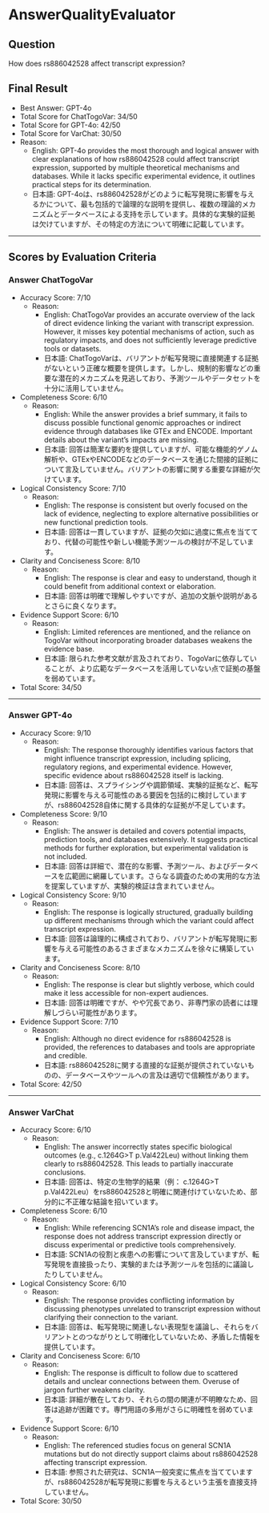 # AnswerQualityEvaluator

## Question

How does rs886042528 affect transcript expression?

## Final Result

- Best Answer: GPT-4o
- Total Score for ChatTogoVar: 34/50  
- Total Score for GPT-4o: 42/50  
- Total Score for VarChat: 30/50  
- Reason:  
  - English: GPT-4o provides the most thorough and logical answer with clear explanations of how rs886042528 could affect transcript expression, supported by multiple theoretical mechanisms and databases. While it lacks specific experimental evidence, it outlines practical steps for its determination.  
  - 日本語: GPT-4oは、rs886042528がどのように転写発現に影響を与えるかについて、最も包括的で論理的な説明を提供し、複数の理論的メカニズムとデータベースによる支持を示しています。具体的な実験的証拠は欠けていますが、その特定の方法について明確に記載しています。

---

## Scores by Evaluation Criteria

### Answer ChatTogoVar
- Accuracy Score: 7/10  
  - Reason:  
    - English: ChatTogoVar provides an accurate overview of the lack of direct evidence linking the variant with transcript expression. However, it misses key potential mechanisms of action, such as regulatory impacts, and does not sufficiently leverage predictive tools or datasets.  
    - 日本語: ChatTogoVarは、バリアントが転写発現に直接関連する証拠がないという正確な概要を提供します。しかし、規制的影響などの重要な潜在的メカニズムを見逃しており、予測ツールやデータセットを十分に活用していません。
- Completeness Score: 6/10  
  - Reason:  
    - English: While the answer provides a brief summary, it fails to discuss possible functional genomic approaches or indirect evidence through databases like GTEx and ENCODE. Important details about the variant’s impacts are missing.  
    - 日本語: 回答は簡潔な要約を提供していますが、可能な機能的ゲノム解析や、GTExやENCODEなどのデータベースを通じた間接的証拠について言及していません。バリアントの影響に関する重要な詳細が欠けています。
- Logical Consistency Score: 7/10  
  - Reason:  
    - English: The response is consistent but overly focused on the lack of evidence, neglecting to explore alternative possibilities or new functional prediction tools.  
    - 日本語: 回答は一貫していますが、証拠の欠如に過度に焦点を当てており、代替の可能性や新しい機能予測ツールの検討が不足しています。
- Clarity and Conciseness Score: 8/10  
  - Reason:  
    - English: The response is clear and easy to understand, though it could benefit from additional context or elaboration.  
    - 日本語: 回答は明確で理解しやすいですが、追加の文脈や説明があるとさらに良くなります。
- Evidence Support Score: 6/10  
  - Reason:  
    - English: Limited references are mentioned, and the reliance on TogoVar without incorporating broader databases weakens the evidence base.  
    - 日本語: 限られた参考文献が言及されており、TogoVarに依存していることが、より広範なデータベースを活用していない点で証拠の基盤を弱めています。
- Total Score: 34/50  

---

### Answer GPT-4o  
- Accuracy Score: 9/10  
  - Reason:  
    - English: The response thoroughly identifies various factors that might influence transcript expression, including splicing, regulatory regions, and experimental evidence. However, specific evidence about rs886042528 itself is lacking.  
    - 日本語: 回答は、スプライシングや調節領域、実験的証拠など、転写発現に影響を与える可能性のある要因を包括的に検討していますが、rs886042528自体に関する具体的な証拠が不足しています。
- Completeness Score: 9/10  
  - Reason:  
    - English: The answer is detailed and covers potential impacts, prediction tools, and databases extensively. It suggests practical methods for further exploration, but experimental validation is not included.  
    - 日本語: 回答は詳細で、潜在的な影響、予測ツール、およびデータベースを広範囲に網羅しています。さらなる調査のための実用的な方法を提案していますが、実験的検証は含まれていません。
- Logical Consistency Score: 9/10  
  - Reason:  
    - English: The response is logically structured, gradually building up different mechanisms through which the variant could affect transcript expression.  
    - 日本語: 回答は論理的に構成されており、バリアントが転写発現に影響を与える可能性のあるさまざまなメカニズムを徐々に構築しています。
- Clarity and Conciseness Score: 8/10  
  - Reason:  
    - English: The response is clear but slightly verbose, which could make it less accessible for non-expert audiences.  
    - 日本語: 回答は明確ですが、やや冗長であり、非専門家の読者には理解しづらい可能性があります。
- Evidence Support Score: 7/10  
  - Reason:  
    - English: Although no direct evidence for rs886042528 is provided, the references to databases and tools are appropriate and credible.  
    - 日本語: rs886042528に関する直接的な証拠が提供されていないものの、データベースやツールへの言及は適切で信頼性があります。
- Total Score: 42/50  

---

### Answer VarChat
- Accuracy Score: 6/10  
  - Reason:  
    - English: The answer incorrectly states specific biological outcomes (e.g., c.1264G>T p.Val422Leu) without linking them clearly to rs886042528. This leads to partially inaccurate conclusions.  
    - 日本語: 回答は、特定の生物学的結果（例： c.1264G>T p.Val422Leu）をrs886042528と明確に関連付けていないため、部分的に不正確な結論を招いています。
- Completeness Score: 6/10  
  - Reason:  
    - English: While referencing SCN1A’s role and disease impact, the response does not address transcript expression directly or discuss experimental or predictive tools comprehensively.  
    - 日本語: SCN1Aの役割と疾患への影響について言及していますが、転写発現を直接扱ったり、実験的または予測ツールを包括的に議論したりしていません。
- Logical Consistency Score: 6/10  
  - Reason:  
    - English: The response provides conflicting information by discussing phenotypes unrelated to transcript expression without clarifying their connection to the variant.  
    - 日本語: 回答は、転写発現に関連しない表現型を議論し、それらをバリアントとのつながりとして明確化していないため、矛盾した情報を提供しています。
- Clarity and Conciseness Score: 6/10  
  - Reason:  
    - English: The response is difficult to follow due to scattered details and unclear connections between them. Overuse of jargon further weakens clarity.  
    - 日本語: 詳細が散在しており、それらの間の関連が不明瞭なため、回答は追跡が困難です。専門用語の多用がさらに明確性を弱めています。
- Evidence Support Score: 6/10  
  - Reason:  
    - English: The referenced studies focus on general SCN1A mutations but do not directly support claims about rs886042528 affecting transcript expression.  
    - 日本語: 参照された研究は、SCN1A一般突変に焦点を当てていますが、rs886042528が転写発現に影響を与えるという主張を直接支持していません。
- Total Score: 30/50  